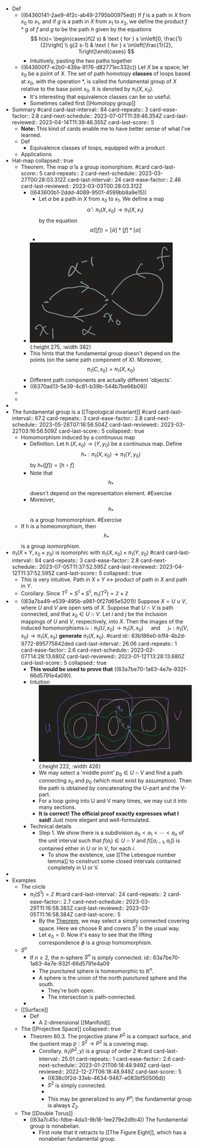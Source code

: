 - Def
	- ((64360141-2ae9-4f2c-ab49-2795b00975ed)) If $f$ is a path in $X$ from $x_0$ to $x_1$, and if $g$ is a path in $X$ from $x_1$ to $x_2$, we define the product $f * g$ of $f$ and $g$ to be the path $h$ given by the equations
	  $$
	  h(s)= \begin{cases}f(2 s) & \text { for } s \in\left[0, \frac{1}{2}\right] \\ g(2 s-1) & \text { for } s \in\left[\frac{1}{2}, 1\right]\end{cases}
	  $$
		- Intuitively, pasting the two paths together
	- ((643600f7-e2b0-439a-9176-d82771ec332c)) Let $X$ be a space; let $x_0$ be a point of $X$. The set of path homotopy **classes** of loops based at $x_0$, with the operation $*$, is called the fundamental group of $X$ relative to the base point $x_0$. It is denoted by $\pi_1\left(X, x_0\right)$.
		- It's interesting that equivalence classes can be so useful.
		- Sometimes called first [[Homotopy group]]
- Summary #card
  card-last-interval:: 84
  card-repeats:: 3
  card-ease-factor:: 2.8
  card-next-schedule:: 2023-07-07T11:39:46.354Z
  card-last-reviewed:: 2023-04-14T11:39:46.355Z
  card-last-score:: 5
	- **Note:** This kind of cards enable me to have better sense of what I've learned.
	- Def
		- Equivalence classes of loops, equipped with a product
	- Applications
- Hat-map
  collapsed:: true
	- Theorem. The map $\hat \alpha$ is a group isomorphism. #card
	  card-last-score:: 5
	  card-repeats:: 2
	  card-next-schedule:: 2023-03-27T00:28:03.312Z
	  card-last-interval:: 24
	  card-ease-factor:: 2.46
	  card-last-reviewed:: 2023-03-03T00:28:03.312Z
		- ((643600b1-2ddd-4089-9501-4599bb8a9e15))
			- Let $\alpha$ be a path in $X$ from $x_0$ to $x_1$. We define a map
			  $$
			  \hat{\alpha}: \pi_1\left(X, x_0\right) \longrightarrow \pi_1\left(X, x_1\right)
			  $$
			  by the equation
			  $$
			  \hat{\alpha}([f])=[\bar{\alpha}] *[f] *[\alpha]
			  $$
			-
		- ![图像.png](../assets/图像_1668328082216_0.png){:height 275, :width 382}
		- This hints that the fundamental group doesn't depend on the points (on the same path component of X).
		  Moreover, $$\pi_1(C,x_0)=\pi_1(X,x_0)$$
		- Different path components are actually different 'objects'.
		- ((6370ad13-5e39-4c81-b39b-544b7be66b09))
	-
	-
-
- The fundamental group is a [[Topological invariant]] #card
  card-last-interval:: 67.2
  card-repeats:: 3
  card-ease-factor:: 2.8
  card-next-schedule:: 2023-05-28T07:16:56.504Z
  card-last-reviewed:: 2023-03-22T03:16:56.509Z
  card-last-score:: 5
  collapsed:: true
	- Homomorphism induced by a continuous map
		- Definition. Let $h .\left(X, x_0\right) \rightarrow\left(Y, y_0\right)$ be a continuous map. Define
		  $$
		  h_* : \pi_1\left(X, x_0\right) \longrightarrow \pi_1\left(Y, y_0\right)
		  $$
		  by $h_*([f])=[h \circ f]$
		- Note that $$h_*$$ doesn't depend on the representation element. #Exercise
		- Moreover, $$h_*$$ is a group homomorphism. #Exercise
	- If h is a homeomorphism, then $$h_*$$ is a group isomorphism.
- $\pi_1\left(X \times Y, x_0 \times y_0\right)$ is isomorphic with $\pi_1\left(X, x_0\right) \times \pi_1\left(Y, y_0\right)$ #card
  card-last-interval:: 84
  card-repeats:: 3
  card-ease-factor:: 2.8
  card-next-schedule:: 2023-07-05T11:37:52.595Z
  card-last-reviewed:: 2023-04-12T11:37:52.595Z
  card-last-score:: 5
  collapsed:: true
	- This is very intuitive. Path in $X\times Y$ <-> product of path in $X$ and path in $Y$.
	- Corollary. Since $T^2=S^1 \times S^1$, $\pi_1(T^2)=\mathbb Z \times \mathbb Z$
-
	- ((63a7ba49-e539-495b-a981-0f27d65e5201)) Suppose $X=U \cup V$, where $U$ and $V$ are open sets of $X$. Suppose that $U \cap V$ is path connected, and that $x_0 \in U \cap V$. Let $i$ and $j$ be the inclusion mappings of $U$ and $V$, respectively, into $X$. Then the images of the induced homomorphisms $i_*: \pi_1\left(U, x_0\right) \rightarrow \pi_1\left(X, x_0\right) \quad \text { and } \quad j_*: \pi_1\left(V, x_0\right) \rightarrow \pi_1\left(X, x_0\right)$ **generate** $\pi_1\left(X, x_0\right)$. #card
	  id:: 63b186e0-b1f4-4b2d-9772-895775842ded
	  card-last-interval:: 26.06
	  card-repeats:: 1
	  card-ease-factor:: 2.6
	  card-next-schedule:: 2023-02-07T14:28:13.680Z
	  card-last-reviewed:: 2023-01-12T13:28:13.680Z
	  card-last-score:: 5
	  collapsed:: true
		- **This would be used to prove that** ((63a7be70-1a63-4e7e-932f-66d5791e4a09)).
		- Intuition
			- ![Image.png](../assets/Image_1671936792013_0.png){:height 222, :width 426}
			- We may select a 'middle point' $p_0\in U \cap V$ and find a path connecting $x_0$ and $p_0$ (which must exist by assumption). Then the path is obtained by concatenating the U-part and the V-part.
			- For a loop going into U and V many times, we may cut it into many sections.
			- **It is correct! The official proof exactly expresses what I said!** Just more elegant and well-formulated.
		- Technical details
			- Step 1. We show there is a subdivision $a_0<a_1<\cdots<a_n$ of the unit interval such that $f\left(a_i\right) \in U \cap V$ and $f\left(\left[a_{i-1}, a_i\right]\right)$ is contained either in $U$ or in $V$, for each $i$.
				- To show the existence, use [[The Lebesgue number lemma]] to construct some closed intervals contained completely in U or V.
-
- Examples
	- The circle
		- $\pi_1(S^1)=\mathbb Z$ #card
		  card-last-interval:: 24
		  card-repeats:: 2
		  card-ease-factor:: 2.7
		  card-next-schedule:: 2023-03-29T11:16:58.383Z
		  card-last-reviewed:: 2023-03-05T11:16:58.384Z
		  card-last-score:: 5
			- By the [Theorem](((638c0f2d-33eb-4634-9467-e083bf50506d))), we may select a simply connected covering space. Here we choose R and covers $S^1$ in the usual way.
			- Let $e_0=0$. Now it's easy to see that the lifting correspondence $\phi$ is a group homomorphism.
	- $S^n$
		- If $n \geq 2$, the $n$-sphere $S^n$ is simply connected.
		  id:: 63a7be70-1a63-4e7e-932f-66d5791e4a09
			- The punctured sphere is homeomorphic to $\mathbb R^n$.
			- A sphere is the union of the north punctured sphere and the south.
				- They're both open.
				- The intersection is path-connected.
		-
	- [[Surface]]
		- Def
			- A 2-dimensional [[Manifold]].
	- The [[Projective Space]]
	  collapsed:: true
		- Theorem 60.3. The projective plane $P^2$ is a compact surface, and the quotient map $p: S^2 \rightarrow P^2$ is a covering map.
			- Corollary. $\pi_1\left(P^2, y\right)$ is a group of order 2 #card
			  card-last-interval:: 25.01
			  card-repeats:: 1
			  card-ease-factor:: 2.6
			  card-next-schedule:: 2023-01-21T06:18:48.949Z
			  card-last-reviewed:: 2022-12-27T06:18:48.949Z
			  card-last-score:: 5
				- ((638c0f2d-33eb-4634-9467-e083bf50506d))
				- $S^2$ is simply connected.
				-
				- This may be generalized to any $P^n$; the fundamental group is always $Z_2$.
	- The [[Double Torus]]
		- ((63a7c45c-fdbe-4da3-9b18-1ee279e2d9c4)) The fundamental group is nonabelian.
			- First note that it retracts to [[The Figure Eight]], which has a nonabelian fundamental group.